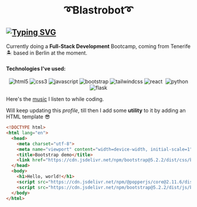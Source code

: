 # <h1 align=center>➰Blastrobot➰</h1>

## [![Typing SVG](https://readme-typing-svg.demolab.com?font=Fira+Code&duration=4000&pause=1000&color=C6D4FF&background=FFFFFF00&center=true&multiline=true&width=1000&height=100&lines=Carlos+J.+Vilca;Web+Development;Welcome!+Willkommen!+%C2%A1Bienvenido!🥳)](https://git.io/typing-svg)

Currently doing a **Full-Stack Development** Bootcamp, coming from Tenerife 🏝 based in Berlin at the moment.

#### Technologies I've used:

<div align=center>
  <img src="https://icongr.am/devicon/html5-original.svg?size=32&color=currentColor" alt="html5"/>
  <img src="https://icongr.am/devicon/css3-original.svg?size=32&color=currentColor" alt="css3"/>
  <img src="https://icongr.am/devicon/javascript-original.svg?size=32&color=currentColor" alt="javascript"/>
  <img src="https://icongr.am/devicon/bootstrap-plain-wordmark.svg?size=32&color=197bbd&colored=false" alt="bootstrap"/>
  <img src="https://icongr.am/simple/tailwindcss.svg?size=32&color=cd8fff&colored=false" alt="tailwindcss"/>
  <img src="https://icongr.am/devicon/react-original.svg?size=32&color=cd8fff" alt="react"/>
  <img src="" alt=""/>
  <img src="https://icongr.am/devicon/python-original.svg?size=32&color=currentColor" alt="python"/>
  <img src="https://icongr.am/simple/flask.svg?size=32&color=fbcf32&colored=false" alt="flask"/>
</div>
  
Here's the [music](https://open.spotify.com/playlist/37i9dQZF1DWWQRwui0ExPn?si=9df1b36c31594f3f) I listen to while coding.

Will keep updating this *profile*, till then I add some **utility** to it by adding an HTML template 😎

```html
<!DOCTYPE html>
<html lang="en">
  <head>
    <meta charset="utf-8">
    <meta name="viewport" content="width=device-width, initial-scale=1">
    <title>Bootstrap demo</title>
    <link href="https://cdn.jsdelivr.net/npm/bootstrap@5.2.2/dist/css/bootstrap.min.css" rel="stylesheet" integrity="sha384-Zenh87qX5JnK2Jl0vWa8Ck2rdkQ2Bzep5IDxbcnCeuOxjzrPF/et3URy9Bv1WTRi" crossorigin="anonymous">
  </head>
  <body>
    <h1>Hello, world!</h1>
    <script src="https://cdn.jsdelivr.net/npm/@popperjs/core@2.11.6/dist/umd/popper.min.js" integrity="sha384-oBqDVmMz9ATKxIep9tiCxS/Z9fNfEXiDAYTujMAeBAsjFuCZSmKbSSUnQlmh/jp3" crossorigin="anonymous"></script>
    <script src="https://cdn.jsdelivr.net/npm/bootstrap@5.2.2/dist/js/bootstrap.min.js" integrity="sha384-IDwe1+LCz02ROU9k972gdyvl+AESN10+x7tBKgc9I5HFtuNz0wWnPclzo6p9vxnk" crossorigin="anonymous"></script>
  </body>
</html>
```
